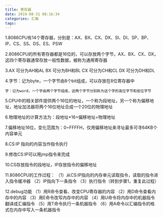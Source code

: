 ```yaml
---
title: 寄存器
date: 2019-08-31 08:16:34
categories: 汇编
tags:
---
```

1.8086CPU有14个寄存器，分别是：AX、BX、CX、DX、SI、DI、SP、BP、IP、CS、SS、DS、ES、PSW

2.8086CPU的所有寄存器都是16位的，可以存放两个字节，AX、BX、CX、DX，这四个寄存器通常存放一般性数据，被称为通用寄存器

3.AX 可分为AH和AL
    BX 可分为BH和BL
    CX 可分为CH和CL
    DX 可分为DH和DL

4.字节：记为byte，一个字节由8个bit组成，可以存放在8位寄存器中

    字：记为word，一个字由两个字节组成，这两个字节分别称为这个字的高位字节和低位字节

5.CPU中的相关部件提供两个16位的地址，一个称为段地址，另一个称为偏移地址，地址加法器将两个16位地址合成一个20位的物理地址

6.物理地址的计算方法为：段地址*16+偏移地址=物理地址

7.偏移地址16位，变化范围为：0~FFFFH，仅用偏移地址来寻址最多可寻64KB个内容单元

8.CS:IP 指向的内容当作指令执行

9.修改CS:IP可以用jmp指令来完成

10.CS存放指令的段地址，IP存放指令的偏移地址

11.8086CPU的工作过程：
    （1）从CS:IP指向的内存单元读取指令，读取的指令进入指令缓冲器
    （2）IP指向下一条指令
    （3）执行指令（转到步骤1，重复此过程）

12.debug功能
    （1）用R命令查看、改变CPU寄存器的内容
    （2）用D命令查看内存中的内容
    （3）用E命令改写内存中的内容
    （4）用U命令将内存中的机器指令翻译成汇编指令
    （5）用T命令执行一条机器指令
    （6）用A命令以汇编指令的格式在内存中写入一条机器指令